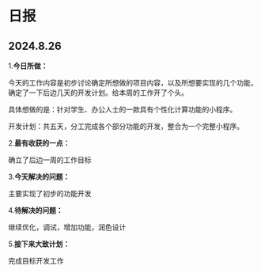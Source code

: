 # 日报

## 2024.8.26

1.**今日所做：**

今天的工作内容是初步讨论确定所想做的项目内容，以及所想要实现的几个功能，确定了一下后边几天的开发计划。给本周的工作开了个头。

具体想做的是：针对学生、办公人士的一款具有个性化计算功能的小程序。

开发计划：共五天，分工完成各个部分功能的开发，整合为一个完整小程序。

2.**最有收获的一点：**

确立了后边一周的工作目标

3.**今天解决的问题：**

主要实现了初步的功能开发

4.**待解决的问题：**

继续优化，调试，增加功能，润色设计

5.**接下来大致计划：**

完成目标开发工作